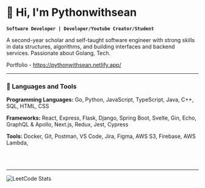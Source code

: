 # 👋 Hi, I'm Pythonwithsean

**`Software Developer | Developer/Youtube Creator/Student`**

A second-year scholar and self-taught software engineer with strong skills in data structures, algorithms, and building interfaces and backend services. Passionate about Golang, Tech.

Portfolio - https://pythonwithsean.netlify.app/


---

### 🧰 Languages and Tools

<p>
<strong>Programming Languages:</strong> Go, Python, JavaScript,
TypeScript, Java, C++, SQL, HTML, CSS
</p>
<p>
<strong>Frameworks:</strong> React, Express, Flask, Django, Spring
Boot, Svelte, Gin, Echo, GraphQL & Apollo, Next.js, Redux, Jest,
Cypress
</p>
<p>
<strong>Tools:</strong> Docker, Git, Postman, VS Code, Jira, Figma,
AWS S3, Firebase, AWS Lambda,
</p>
<br/>
<br/>


---

![LeetCode Stats](https://leetcard.jacoblin.cool/pythonwithseann?theme=dark&font=Reenie%20Beanie&ext=activity)



